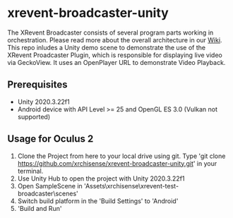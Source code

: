 # xrevent-broadcaster-unity
The XRevent Broadcaster consists of several program parts working in orchestration. Please read more about the overall architecture in our [Wiki](https://github.com/xrchisense/xrevent-broadcaster-unity/wiki). This repo inludes a Unity demo scene to demonstrate the use of the XRevent Proadcaster Plugin, which is responsible for displaying live video via GeckoView. It uses an OpenPlayer URL to demonstrate Video Playback.

## Prerequisites
- Unity 2020.3.22f1
- Android device with API Level >= 25 and OpenGL ES 3.0 (Vulkan not supported)

## Usage for Oculus 2
1. Clone the Project from here to your local drive using git. Type 'git clone https://github.com/xrchisense/xrevent-broadcaster-unity.git' in your terminal.
2. Use Unity Hub to open the project with Unity 2020.3.22f1
3. Open SampleScene in 'Assets\xrchisense\xrevent-test-broadcaster\scenes'
4. Switch build platform in the 'Build Settings' to 'Android'
5. 'Build and Run'


